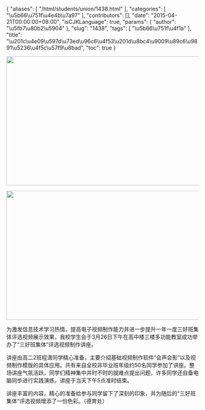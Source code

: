 {
    "aliases": [
        "/html/students/union/1438.html"
    ],
    "categories": [
        "\u5b66\u751f\u4e4b\u7a97"
    ],
    "contributors": [],
    "date": "2015-04-21T00:00:00+08:00",
    "isCJKLanguage": true,
    "params": {
        "author": "\u5fb7\u80b2\u5904"
    },
    "slug": "1438",
    "tags": [
        "\u5b66\u751f\u4f1a"
    ],
    "title": "\u201c\u4e09\u597d\u73ed\u96c6\u4f53\u201d\u8bc4\u9009\u89c6\u9891\u5236\u4f5c\u57f9\u8bad",
    "toc": true
}


<img
    src="https://cdn.tfls.online/mirror/full/c42fe95b44547e5ebe1384d97ddb895e4e12da9c.jpg"
    style="display:block;margin-left:auto;margin-right:auto;"
    decoding="async"
    fetchpriority="auto"
    loading="lazy"
    height="338"
    width="600"
/>





<img
    src="https://cdn.tfls.online/mirror/full/c4c3c398a98c821634f5cd8bd11bd39695f2e436.jpg"
    style="display:block;margin-left:auto;margin-right:auto;"
    decoding="async"
    fetchpriority="auto"
    loading="lazy"
    height="338"
    width="600"
/>




  





为激发信息技术学习热情，提高电子视频制作能力并进一步提升一年一度三好班集体评选视频展示效果，我校学生会于3月26日下午在高中楼三楼多功能教室成功举办了“三好班集体“评选视频制作讲座。




讲座由高二2班程潇同学精心准备，主要介绍基础视频制作软件“会声会影”以及视频制作模版的具体应用。共有来自全校非毕业班年级约50名同学参加了讲座。整场讲座气氛活跃，同学们精神集中并时不时的就难点提出问题，许多同学还自备电脑同步进行实践演练。讲座于当天下午5点准时结束。




讲座丰富的内容，精心的准备给参与同学留下了深刻的印象，并为随后的“三好班集体“评选视频增添了一份色彩。（德育处）




  



